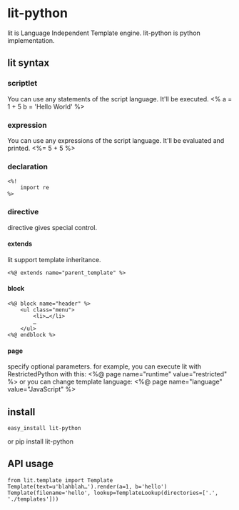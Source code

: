 # lit-python
lit is Language Independent Template engine. lit-python is python implementation.

## lit syntax
### scriptlet
You can use any statements of the script language. It'll be executed.
	<%
		a = 1 + 5
		b = 'Hello World'
	%>
### expression
You can use any expressions of the script language. It'll be evaluated and printed.
	<span class="number"><%= 5 + 5 %></span>
### declaration
	<%!
		import re
	%>
### directive
directive gives special control.
#### extends
lit support template inheritance.

	<%@ extends name="parent_template" %>

#### block
	<%@ block name="header" %>
		<ul class="menu">
			<li>…</li>
			…
		</ul>
	<%@ endblock %>
#### page
specify optional parameters. for example, you can execute lit with RestrictedPython with this:
	<%@ page name="runtime" value="restricted" %>
or you can change template language:
	<%@ page name="language" value="JavaScript" %>

## install
	easy_install lit-python
or
	pip install lit-python

## API usage
	from lit.template import Template
	Template(text=u'blahblah…').render(a=1, b='hello')
	Template(filename='hello', lookup=TemplateLookup(directories=['.', './templates']))
